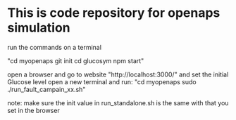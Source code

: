# This is code repository for openaps simulation

run the commands on a terminal

"cd myopenaps
git init
cd glucosym
npm start"

open a browser and go to website "http://localhost:3000/" and set the initial Glucose level
open a new terminal and run:
"cd myopenaps
sudo ./run_fault_campain_xx.sh"

note: make sure the init value in run_standalone.sh is the same with that you set in the browser
